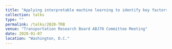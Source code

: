 ```yaml
---
title: "Applying interpretable machine learning to identify key factors associated with neighborhood ride-splitting adoption rate and to model their nonlinear relationships"
collection: talks
type: ""
permalink: /talks/2020-TRB
venue: "Transportation Research Board ABJ70 Committee Meeting"
date: 2020-01-07
location: "Washington, D.C."
---
```


